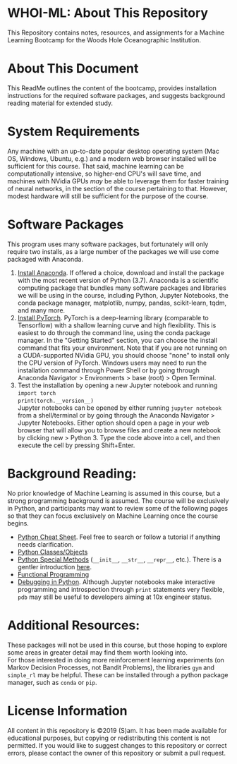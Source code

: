 # WHOI-ML: About This Repository
This Repository contains notes, resources, and assignments for a Machine Learning Bootcamp for the Woods Hole Oceanographic Institution.

# About This Document
This ReadMe outlines the content of the bootcamp, provides installation instructions for the required software packages, and suggests background reading material for extended study.

# System Requirements
Any machine with an up-to-date popular desktop operating system (Mac OS, Windows, Ubuntu, e.g.) and a modern web browser installed will be sufficient for this course. That said, machine learning can be computationally intensive, so higher-end CPU's will save time, and machines with NVidia GPUs _may_ be able to leverage them for faster training of neural networks, in the section of the course pertaining to that. However, modest hardware will still be sufficient for the purpose of the course.

# Software Packages
This program uses many software packages, but fortunately will only require two installs, as a large number of the packages we will use come packaged with Anaconda.  
1. [Install Anaconda](https://www.anaconda.com/distribution/). If offered a choice, download and install the package with the most recent version of Python (3.7). Anaconda is a scientific computing package that bundles many software packages and libraries we will be using in the course, including Python, Jupyter Notebooks, the conda package manager, matplotlib, numpy, pandas, scikit-learn, tqdm, and many more.
2. [Install PyTorch](https://pytorch.org/). PyTorch is a deep-learning library (comparable to Tensorflow) with a shallow learning curve and high flexibility. This is easiest to do through the command line, using the conda package manager. In the "Getting Started" section, you can choose the install command that fits your environment. Note that if you are not running on a CUDA-supported NVidia GPU, you should choose "none" to install only the CPU version of PyTorch. Windows users may need to run the installation command through Power Shell or by going through Anaconda Navigator > Environments > base (root) > Open Terminal.
3. Test the installation by opening a new Jupyter notebook and running  
`import torch`  
`print(torch.__version__)`    
Jupyter notebooks can be opened by either running `jupyter notebook` from a shell/terminal or by going through the Anaconda Navigator > Jupyter Notebooks. Either option should open a page in your web browser that will allow you to browse files and create a new notebook by clicking new > Python 3. Type the code above into a cell, and then execute the cell by pressing Shift+Enter.

# Background Reading:
No prior knowledge of Machine Learning is assumed in this course, but a strong programming background is assumed. The course will be exclusively in Python, and participants may want to review some of the following pages so that they can focus exclusively on Machine Learning once the course begins.  
- [Python Cheat Sheet](https://perso.limsi.fr/pointal/_media/python:cours:mementopython3-english.pdf). Feel free to search or follow a tutorial if anything needs clarification.
- [Python Classes/Objects](https://www.w3schools.com/python/python_classes.asp)
- [Python Special Methods](https://micropyramid.com/blog/python-special-class-methods-or-magic-methods/) (`__init__`, `__str__`, `__repr__`, etc.). There is a gentler introduction [here](https://dbader.org/blog/python-dunder-methods).
- [Functional Programming](https://kite.com/blog/python/functional-programming/)
- [Debugging in Python](https://realpython.com/python-debugging-pdb/). Although Jupyter notebooks make interactive programming and introspection through `print` statements very flexible, `pdb` may still be useful to developers aiming at 10x engineer status.

# Additional Resources:
These packages will not be used in this course, but those hoping to explore some areas in greater detail may find them worth looking into.  
For those interested in doing more reinforcement learning experiments (on Markov Decision Processes, not Bandit Problems), the libraries `gym` and `simple_rl` may be helpful. These can be installed through a python package manager, such as `conda` or `pip`.

# License Information
All content in this repository is ©2019 (S)am. It has been made available for educational purposes, but copying or redistributing this content is not permitted. If you would like to suggest changes to this repository or correct errors, please contact the owner of this repository or submit a pull request.
